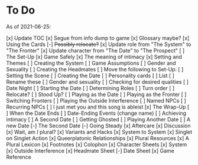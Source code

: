 # To Do

As of 2021-06-25:

[x] Update TOC
[x] Segue from info dump to game
  [x] Glossary maybe?
[x] Using the Cards
  [-] ~~Possibly relocate?~~
  [x] Update role from "The System" to "The Fronter"
  [x] Update character from "The Date" to "The Prospect"
[ ] The Set-Up
  [x] Game Safely
    [x] The meaning of intimacy
  [x] Setting and Themes
  [ ] Creating the System
    [ ] Game Assumptions
    [ ] Gender and Sexuality
  [ ] Creating the Headmates
  [ ] Move the following to Set-Up:
  [ ] Setting the Scene
  [ ] Creating the Date
    [ ] Personality cards 
      [ ] List
      [ ] Rename these
    [ ] Gender and sexuality
    [ ] Checking for desired qualities
[ ] Date Night
  [ ] Starting the Date
    [ ] Determining Roles
  [ ] Turn order
    [ ] Relocate?
  [ ] Stood Up?
  [ ] Playing as the Date
  [ ] Playing as the Fronter
    [ ] Switching Fronters
  [ ] Playing the Outside Interference
    [ ] Named NPCs
    [ ] Recurring NPCs
    [ ] I just met you and this song is ableist
[x] The Wrap-Up
  [ ] When the Date Ends
    [ ] Date-Ending Events (change name)
    [ ] Achieving intimacy
    [ ] A Second Date
    [ ] Getting Ghosted
  [ ] Playing Another Date
    [ ] A new Date
    [-] The Second Date
    [-] Going Steady
  [x] Aftercare
  [x] Discussion
  [x] Wait, am *I* plural?
[x] Variants and Hacks
  [x] System to System
  [x] Singlet on Singlet Action
  [x] Queerplatonic Relationships
[x] Plural Resources
[x] A Plural Lexicon 
  [x] Footnotes
[x] Colophon
[x] Character Sheets
  [x] System
  [x] Outside Interference
  [x] Headmate Sheet
  [-] Date Sheet
  [x] Game Reference


